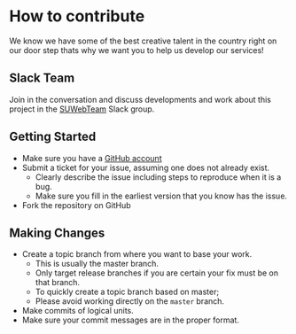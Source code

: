 # How to contribute

We know we have some of the best creative talent in the country right on our door step thats why we want you to help us develop our services!

## Slack Team

Join in the conversation and discuss developments and work about this project in the [SUWebTeam](suwebteam.slack.com) Slack group.

## Getting Started

* Make sure you have a [GitHub account](https://github.com/signup/free)
* Submit a ticket for your issue, assuming one does not already exist.
  * Clearly describe the issue including steps to reproduce when it is a bug.
  * Make sure you fill in the earliest version that you know has the issue.
* Fork the repository on GitHub

## Making Changes

* Create a topic branch from where you want to base your work.
  * This is usually the master branch.
  * Only target release branches if you are certain your fix must be on that
    branch.
  * To quickly create a topic branch based on master;
  * Please avoid working directly on the `master` branch.
* Make commits of logical units.
* Make sure your commit messages are in the proper format.